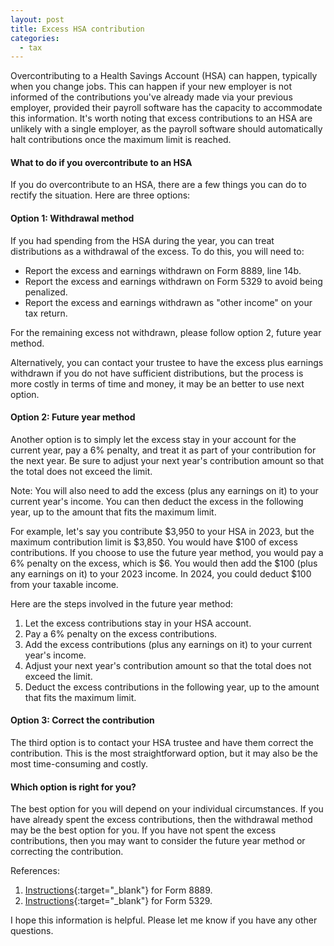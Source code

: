 ```yaml
---
layout: post
title: Excess HSA contribution
categories:
  - tax
---
```


Overcontributing to a Health Savings Account (HSA) can happen, typically when
you change jobs. This can happen if your new employer is not informed of the
contributions you've already made via your previous employer, provided their
payroll software has the capacity to accommodate this information. It's worth
noting that excess contributions to an HSA are unlikely with a single employer,
as the payroll software should automatically halt contributions once the
maximum limit is reached.

#### What to do if you overcontribute to an HSA

If you do overcontribute to an HSA, there are a few things you can do to
rectify the situation. Here are three options:

#### Option 1: Withdrawal method

If you had spending from the HSA
during the year, you can treat distributions as a withdrawal of the excess. To
do this, you will need to:

- Report the excess and earnings withdrawn on Form 8889, line 14b.
- Report the excess and earnings withdrawn on Form 5329 to avoid being penalized.
- Report the excess and earnings withdrawn as "other income" on your tax return.
<!--
"Instruction for Form 8889" page 6 under "Excess Employer Contributions":
"""If the excess was not included in income on Form W-2, you must report it as “Other income” on your tax return."""
-->

For the remaining excess not withdrawn, please follow option 2, future year method.

Alternatively, you can contact your trustee to have the excess plus earnings withdrawn if you do not have
sufficient distributions, but the process is more costly in terms of time and money, it may be an better to use
next option.

#### Option 2: Future year method

Another option is to simply let the excess stay in your account for the current
year, pay a 6% penalty, and treat it as part of your contribution for the next
year. Be sure to adjust your next year's contribution amount so that the total
does not exceed the limit.

Note: You will also need to add the excess (plus any earnings on it) to your
current year's income. You can then deduct the excess in the following year, up
to the amount that fits the maximum limit.

For example, let's say you contribute $3,950 to your HSA in 2023, but the
maximum contribution limit is $3,850. You would have $100 of excess
contributions. If you choose to use the future year method, you would pay a 6%
penalty on the excess, which is $6. You would then add the $100 (plus any
earnings on it) to your 2023 income. In 2024, you could deduct $100 from your
taxable income.

Here are the steps involved in the future year method:

1. Let the excess contributions stay in your HSA account.
2. Pay a 6% penalty on the excess contributions.
3. Add the excess contributions (plus any earnings on it) to your current year's income.
4. Adjust your next year's contribution amount so that the total does not exceed the limit.
5. Deduct the excess contributions in the following year, up to the amount that fits the maximum limit.

#### Option 3: Correct the contribution

The third option is to contact your HSA trustee and have them correct the
contribution. This is the most straightforward option, but it may also be the
most time-consuming and costly.

#### Which option is right for you?

The best option for you will depend on your individual circumstances. If you
have already spent the excess contributions, then the withdrawal method may be
the best option for you. If you have not spent the excess contributions, then
you may want to consider the future year method or correcting the contribution.

References:

1. [Instructions][i8889]{:target="_blank"} for Form 8889.
2. [Instructions][i5329]{:target="_blank"} for Form 5329.

I hope this information is helpful. Please let me know if you have any other questions.

[f5329]: https://www.irs.gov/pub/irs-pdf/f5329.pdf
[f8889]: https://www.irs.gov/pub/irs-pdf/f8889.pdf
[i5329]: https://www.irs.gov/pub/irs-pdf/i5329.pdf
[i8889]: https://www.irs.gov/pub/irs-pdf/i8889.pdf
